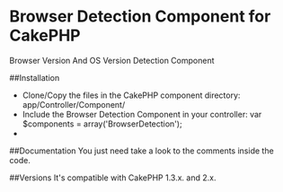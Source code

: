 # Browser Detection Component for CakePHP

Browser Version And OS Version Detection Component

##Installation
* Clone/Copy the files in the CakePHP component directory: app/Controller/Component/
* Include the Browser Detection Component in your controller:
	var $components = array('BrowserDetection');
* 

##Documentation
You just need take a look to the comments inside the code. 


##Versions
It's compatible with CakePHP 1.3.x. and 2.x.